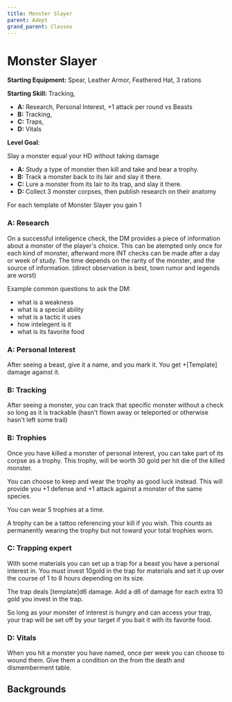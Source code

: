```yaml
---
title: Monster Slayer
parent: Adept
grand_parent: Classes
---
```


# Monster Slayer

**Starting Equipment:** Spear, Leather Armor, Feathered Hat, 3 rations

**Starting Skill:** Tracking, 

+ **A:** Research, Personal Interest, +1 attack per round vs Beasts
+ **B:** Tracking, 
+ **C:** Traps, 
+ **D:** Vitals 

**Level Goal**: 

Slay a monster equal your HD without taking damage

+ **A:** Study a type of monster then kill and take and bear a trophy. 
+ **B:** Track a monster back to its lair and slay it there.
+ **C:** Lure a monster from its lair to its trap, and slay it there.
+ **D:** Collect 3 monster corpses, then publish research on their anatomy

For each template of Monster Slayer you gain 1 


### A: Research 

On a successful inteligence check, the DM provides a piece of information about 
a monster of the player's choice. 
This can be atempted only once for each kind of monster, 
afterward more INT checks can be made after a
day or week of study. The time depends on the rarity of the monster, and the
source of information. (direct observation is best, town rumor and legends are
worst)

Example common questions to ask the DM:
- what is a weakness
- what is a special ability
- what is a tactic it uses 
- how intelegent is it
- what is its favorite food 

### A: Personal Interest

After seeing a beast, give it a name, and you mark it. You get +[Template]
damage against it.

### B: Tracking

After seeing a monster, you can track that specific monster without a check so
long as it is trackable (hasn't flown away or teleported or otherwise hasn't
left some trail) 

### B: Trophies 

Once you have killed a monster of personal interest, you can take part of 
its corpse as a trophy. This trophy, will be worth 30 gold per hit die of the
killed monster. 

You can choose to keep and wear the trophy as good luck instead. This will
provide you +1 defense and +1 attack against a monster of the same species. 

You can wear 5 trophies at a time. 

A trophy can be a tattoo referencing your kill if you wish. This
counts as permanently wearing the trophy but not toward your total trophies
worn. 


### C: Trapping expert

With some materials you can set up a trap for a beast you have a personal
interest in. You must invest 10gold in the trap for materials and set it up
over the course of 1 to 8 hours depending on its size. 

The trap deals [template]d6 damage. Add a d6 of damage for each extra 10 gold
you invest in the trap.

So long as your monster of interest is hungry and can access your trap,
your trap will be set off by your target if you bait it with its favorite food. 


### D: Vitals

When you hit a monster you have named, once per week you can choose to wound
them. Give them a condition on the from the death and dismemberment table. 

## Backgrounds 

